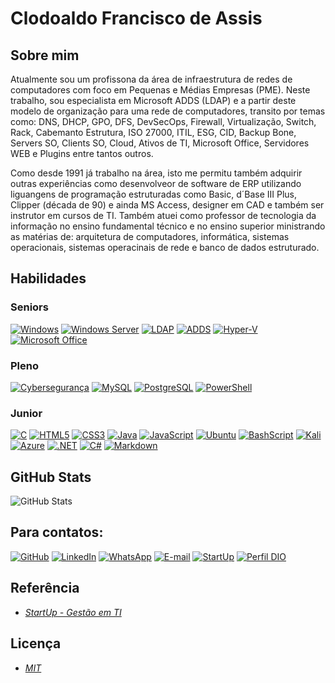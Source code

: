 # Clodoaldo Francisco de Assis

## Sobre mim

Atualmente sou um profissona da área de infraestrutura de redes de computadores com foco em Pequenas e Médias Empresas (PME). Neste trabalho, sou especialista em Microsoft ADDS (LDAP) e a partir deste modelo de organização para uma rede de computadores, transito por temas como: DNS, DHCP, GPO, DFS, DevSecOps, Firewall, Virtualização, Switch, Rack, Cabemanto Estrutura, ISO 27000, ITIL, ESG, CID, Backup Bone, Servers SO, Clients SO, Cloud, Ativos de TI, Microsoft Office, Servidores WEB e Plugins entre tantos outros. 

Como desde 1991 já trabalho na área, isto me permitu também adquirir outras experiências como desenvolveor de software de ERP utilizando liguangens de programação estruturadas como Basic, d´Base III Plus, Clipper (década de 90) e ainda MS Access, designer em CAD e também ser instrutor em cursos de TI. Também atuei como professor de tecnologia da informação no ensino fundamental técnico e no ensino superior ministrando as matérias de: arquitetura de computadores, informática, sistemas operacionais, sistemas operacinais de rede e banco de dados estruturado.

## Habilidades

### Seniors

[![Windows](https://img.shields.io/badge/Windows-00A4EF?style=for-the-badge&logo=windows&logoColor=white)](https://www.microsoft.com/windows)
[![Windows Server](https://img.shields.io/badge/Windows_Server-0078D6?style=for-the-badge&logo=windows&logoColor=white)](https://learn.microsoft.com/en-us/windows-server/)
[![LDAP](https://img.shields.io/badge/LDAP-FF0000?style=for-the-badge&logoColor=white)](https://ldap.com/)
[![ADDS](https://img.shields.io/badge/ADDS-0078D6?style=for-the-badge&logo=windows&logoColor=white)](https://learn.microsoft.com/en-us/windows-server/identity/ad-ds/get-started/virtual-dc/active-directory-domain-services-overview)
[![Hyper-V](https://img.shields.io/badge/Hyper_V-FFB900?style=for-the-badge&logo=windows&logoColor=white)](https://learn.microsoft.com/en-us/windows-server/virtualization/hyper-v/hyper-v-technology-overview)
[![Microsoft Office](https://img.shields.io/badge/Microsoft_Office-F25022?style=for-the-badge&logo=microsoft-office&logoColor=white)](https://www.microsoft.com/microsoft-365)

### Pleno

[![Cybersegurança](https://img.shields.io/badge/Cybersegurança-4CAF50?style=for-the-badge&logo=shield-check&logoColor=white)](https://startup.inf.br/site/?p=397)
[![MySQL](https://img.shields.io/badge/MySQL-00000F?style=for-the-badge&logo=mysql&logoColor=white)](https://dev.mysql.com/)
[![PostgreSQL](https://img.shields.io/badge/PostgreSQL-000?style=for-the-badge&logo=postgresql)](https://www.postgresql.org/)
[![PowerShell](https://img.shields.io/badge/PowerShell-5391FE?style=for-the-badge&logo=powershell&logoColor=white)](https://docs.microsoft.com/en-us/powershell/)

### Junior

[![C](https://img.shields.io/badge/C-00599C?style=for-the-badge&logo=c&logoColor=white)](https://learn.microsoft.com/pt-br/cpp/c-language/?view=msvc-170)
[![HTML5](https://img.shields.io/badge/HTML5-E34F26?style=for-the-badge&logo=html5&logoColor=white)](https://html.spec.whatwg.org/multipage/)
[![CSS3](https://img.shields.io/badge/CSS3-1572B6?style=for-the-badge&logo=css3&logoColor=white)](https://www.w3.org/Style/CSS/Overview.en.html)
[![Java](https://img.shields.io/badge/java-%23ED8B00.svg?style=for-the-badge&logo=openjdk&logoColor=white)](https://openjdk.org/)
[![JavaScript](https://img.shields.io/badge/JavaScript-F7DF1E?style=for-the-badge&logo=javascript&logoColor=black)](https://web.dev/javascript?hl=pt-br)
[![Ubuntu](https://img.shields.io/badge/Ubuntu-35495E?style=for-the-badge&logo=ubuntu&logoColor=2CA5E0)](https://ubuntu.com/)
[![BashScript](https://img.shields.io/badge/bash%20script-0101?style=flat&logo=gnubash&logoColor=%23FFFFFF&labelColor=%23000000)](https://www.gnu.org/software/bash/)
[![Kali](https://img.shields.io/badge/Kali-268BEE?style=for-the-badge&logo=kalilinux&logoColor=white)](https://www.kali.org/)
[![Azure](https://img.shields.io/badge/Azure-blue?style=for-the-badge&logo=microsoft%20azure&logoColor=blue&labelColor=FFFFFF&link=https%3A%2F%2Fimages.app.goo.gl%2FK7PN1jYJd57x4q7A8)](https://portal.azure.com)
[![.NET](https://img.shields.io/badge/.NET-5C2D91?style=for-the-badge&logo=.net&logoColor=white)](https://dotnet.microsoft.com/pt-br/)
[![C#](https://img.shields.io/badge/C%23-239120?style=for-the-badge&logo=c-sharp&logoColor=white)](https://dotnet.microsoft.com/pt-br/languages/csharp)
[![Markdown](https://img.shields.io/badge/Markdown-000?style=for-the-badge&logo=markdown)](https://www.markdownguide.org/)

## GitHub Stats

![GitHub Stats](https://github-readme-stats.vercel.app/api?username=clodoaldofa&theme=transparent&bg_color=000&border_color=30A3DC&show_icons=true&icon_color=30A3DC&title_color=E94D5F&text_color=FFF)


## Para contatos:

[![GitHub](https://img.shields.io/badge/GitHub-100000?style=for-the-badge&logo=github&logoColor=white)](https://github.com/clodoaldofa)
[![LinkedIn](https://img.shields.io/badge/LinkedIn-0077B5?style=for-the-badge&logo=linkedin&logoColor=white)](https://www.linkedin.com/in/clodoaldofa/)
[![WhatsApp](https://img.shields.io/badge/WhatsApp-25D366?style=for-the-badge&logo=whatsapp&logoColor=white)](https://wa.me/+554499122066?text=Olá%20StartUp!%0ATeclo%20com%20Clodoaldo%3F)
[![E-mail](https://img.shields.io/badge/-Email-000?style=for-the-badge&logo=microsoft-outlook&logoColor=007BFF)](mailto:contato@startup.inf.br)
[![StartUp](https://img.shields.io/badge/StartUp-FF6F61?style=for-the-badge&logo=laptop&logoColor=white)](https://www.startup.inf.br/site)
[![Perfil DIO](https://img.shields.io/badge/Perfil_DIO-5C2D91?style=for-the-badge&logo=laptop&logoColor=white)](https://www.dio.me/users/cfa_sites)


## Referência

 - <em>[StartUp - Gestão em TI](https://www.startup.inf.br/site)</em>
 


## Licença

 - <em>[MIT](https://choosealicense.com/licenses/mit/)</em>

